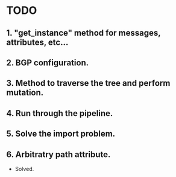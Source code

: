 # TODO

## 1. "get_instance" method for messages, attributes, etc...

## 2. BGP configuration.

## 3. Method to traverse the tree and perform mutation.

## 4. Run through the pipeline.

## 5. Solve the import problem.

## 6. Arbitratry path attribute.

- Solved.
